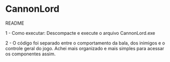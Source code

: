 # CannonLord
README

1 - Como executar: Descompacte e execute o arquivo CannonLord.exe

2 - O código foi separado entre o comportamento da bala, dos inimigos e o controle geral do jogo. Achei mais organizado e mais
simples para acessar os componentes assim.
